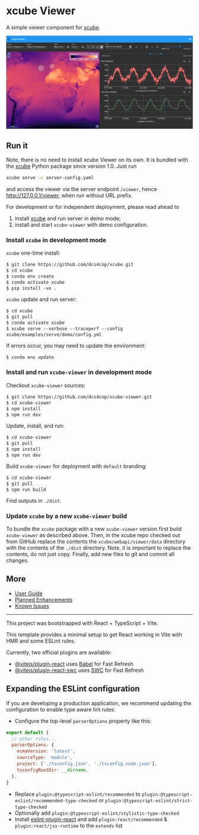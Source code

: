 # xcube Viewer

A simple viewer component for [xcube](https://xcube.readthedocs.io/).

![xcube-viewer](./doc/xcube-viewer.jpg)

## Run it

Note, there is no need to install xcube Viewer on its own.
It is bundled with the [xcube](https://github.com/dcs4cop/xcube)
Python package since version 1.0. Just run
```bash
xcube serve -c server-config.yaml
```
and access the viewer via the server endpoint `/viewer`,
hence http://127.0.0.1/viewer, when run without URL prefix.

For development or for independent deployment, please read ahead to

1. install [xcube](https://github.com/dcs4cop/xcube) and run server in demo mode;
2. install and start `xcube-viewer` with demo configuration.

### Install `xcube` in development mode

`xcube` one-time install:

    $ git clone https://github.com/dcs4cop/xcube.git
    $ cd xcube
    $ conda env create
    $ conda activate xcube
    $ pip install -ve .  

`xcube` update and run server:

    $ cd xcube
    $ git pull
    $ conda activate xcube  
    $ xcube serve --verbose --traceperf --config xcube/examples/serve/demo/config.yml  

If errors occur, you may need to update the environment:

    $ conda env update

### Install and run `xcube-viewer` in development mode

Checkout `xcube-viewer` sources:

    $ git clone https://github.com/dcs4cop/xcube-viewer.git
    $ cd xcube-viewer
    $ npm install
    $ npm run dev

Update, install, and run:

    $ cd xcube-viewer
    $ git pull
    $ npm install
    $ npm run dev

Build `xcube-viewer` for deployment with `default` branding:

    $ cd xcube-viewer
    $ git pull
    $ npm run build

Find outputs in `./dist`.

### Update `xcube` by a new `xcube-viewer` build

To bundle the `xcube` package with a new `xcube-viewer` version first build 
`xcube-viewer` as described above.
Then, in the xcube repo checked out from GitHub replace the contents the 
`xcube/webapi/viewer/data` directory with the contents of the `./dist` 
directory. Note, it is important to replace the contents, 
do not just copy. 
Finally, add new files to git and commit all changes.  

## More

* [User Guide](https://xcube.readthedocs.io/en/latest/viewer.html#)
* [Planned Enhancements](https://github.com/dcs4cop/xcube-viewer/labels/enhancement)
* [Known Issues](https://github.com/dcs4cop/xcube-viewer/labels/bug)

--- 

This project was bootstrapped with React + TypeScript + Vite.

This template provides a minimal setup to get React working in Vite with HMR and some ESLint rules.

Currently, two official plugins are available:

- [@vitejs/plugin-react](https://github.com/vitejs/vite-plugin-react/blob/main/packages/plugin-react/README.md) uses [Babel](https://babeljs.io/) for Fast Refresh
- [@vitejs/plugin-react-swc](https://github.com/vitejs/vite-plugin-react-swc) uses [SWC](https://swc.rs/) for Fast Refresh

## Expanding the ESLint configuration

If you are developing a production application, we recommend updating the configuration to enable type aware lint rules:

- Configure the top-level `parserOptions` property like this:

```js
export default {
  // other rules...
  parserOptions: {
    ecmaVersion: 'latest',
    sourceType: 'module',
    project: ['./tsconfig.json', './tsconfig.node.json'],
    tsconfigRootDir: __dirname,
  },
}
```

- Replace `plugin:@typescript-eslint/recommended` to `plugin:@typescript-eslint/recommended-type-checked` or `plugin:@typescript-eslint/strict-type-checked`
- Optionally add `plugin:@typescript-eslint/stylistic-type-checked`
- Install [eslint-plugin-react](https://github.com/jsx-eslint/eslint-plugin-react) and add `plugin:react/recommended` & `plugin:react/jsx-runtime` to the `extends` list
